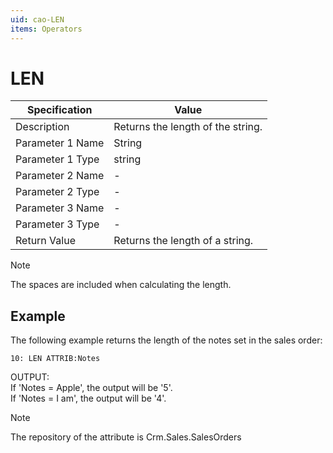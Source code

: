 ```yaml
---
uid: cao-LEN
items: Operators
---
```


# LEN 

| Specification         | Value                                                        |
| --------------------- | ------------------------------------------------------------ |
| Description           | Returns the length of the string.           |
| Parameter 1 Name      | String                                                         |
| Parameter 1 Type      | string                                    |
| Parameter 2 Name      | -                                                            |
| Parameter 2 Type      | -                                                            |
| Parameter 3 Name      | -                                                            |
| Parameter 3 Type      | -                                                            |
| Return Value          | Returns the length of a string.                                                  |

> [!NOTE] 
> 
> The spaces are included when calculating the length.

## Example

The following example returns the length of the notes set in the sales order:
```
10: LEN ATTRIB:Notes
```
OUTPUT: 
<br/> If 'Notes = Apple', the output will be '5'.
<br/> If 'Notes = I am', the output will be '4'. 

> [!NOTE] 
> 
> The repository of the attribute is Crm.Sales.SalesOrders
